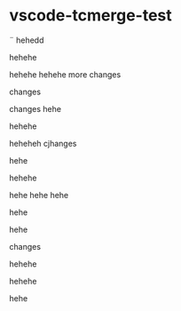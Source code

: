 # vscode-tcmerge-test
¨
hehedd

hehehe

hehehe
hehehe
more changes

changes


changes
hehe

hehehe

heheheh
cjhanges

hehe

hehehe


hehe
hehe
hehe


hehe





hehe

changes

hehehe


hehehe

hehe